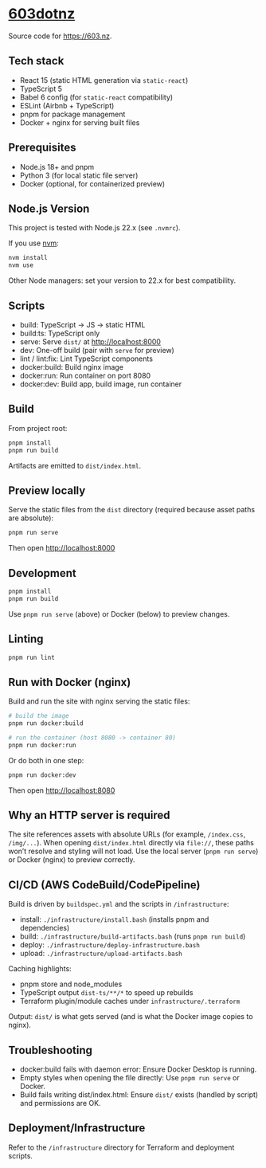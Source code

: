 # [603dotnz](https://603.nz)

Source code for <https://603.nz>.

## Tech stack

- React 15 (static HTML generation via `static-react`)
- TypeScript 5
- Babel 6 config (for `static-react` compatibility)
- ESLint (Airbnb + TypeScript)
- pnpm for package management
- Docker + nginx for serving built files

## Prerequisites

- Node.js 18+ and pnpm
- Python 3 (for local static file server)
- Docker (optional, for containerized preview)

## Node.js Version

This project is tested with Node.js 22.x (see `.nvmrc`).

If you use [nvm](https://github.com/nvm-sh/nvm):

```bash
nvm install
nvm use
```

Other Node managers: set your version to 22.x for best compatibility.

## Scripts

- build: TypeScript -> JS -> static HTML
- build:ts: TypeScript only
- serve: Serve `dist/` at <http://localhost:8000>
- dev: One-off build (pair with `serve` for preview)
- lint / lint:fix: Lint TypeScript components
- docker:build: Build nginx image
- docker:run: Run container on port 8080
- docker:dev: Build app, build image, run container

## Build

From project root:

```bash
pnpm install
pnpm run build
```

Artifacts are emitted to `dist/index.html`.

## Preview locally

Serve the static files from the `dist` directory (required because asset paths are absolute):

```bash
pnpm run serve
```

Then open <http://localhost:8000>

## Development

```bash
pnpm install
pnpm run build
```

Use `pnpm run serve` (above) or Docker (below) to preview changes.

## Linting

```bash
pnpm run lint
```

## Run with Docker (nginx)

Build and run the site with nginx serving the static files:

```bash
# build the image
pnpm run docker:build

# run the container (host 8080 -> container 80)
pnpm run docker:run
```

Or do both in one step:

```bash
pnpm run docker:dev
```

Then open <http://localhost:8080>

## Why an HTTP server is required

The site references assets with absolute URLs (for example, `/index.css`, `/img/...`). When opening `dist/index.html` directly via `file://`, these paths won’t resolve and styling will not load. Use the local server (`pnpm run serve`) or Docker (nginx) to preview correctly.

## CI/CD (AWS CodeBuild/CodePipeline)

Build is driven by `buildspec.yml` and the scripts in `/infrastructure`:

- install: `./infrastructure/install.bash` (installs pnpm and dependencies)
- build: `./infrastructure/build-artifacts.bash` (runs `pnpm run build`)
- deploy: `./infrastructure/deploy-infrastructure.bash`
- upload: `./infrastructure/upload-artifacts.bash`

Caching highlights:

- pnpm store and node_modules
- TypeScript output `dist-ts/**/*` to speed up rebuilds
- Terraform plugin/module caches under `infrastructure/.terraform`

Output: `dist/` is what gets served (and is what the Docker image copies to nginx).

## Troubleshooting

- docker:build fails with daemon error: Ensure Docker Desktop is running.
- Empty styles when opening the file directly: Use `pnpm run serve` or Docker.
- Build fails writing dist/index.html: Ensure `dist/` exists (handled by script) and permissions are OK.

## Deployment/Infrastructure

Refer to the `/infrastructure` directory for Terraform and deployment scripts.

